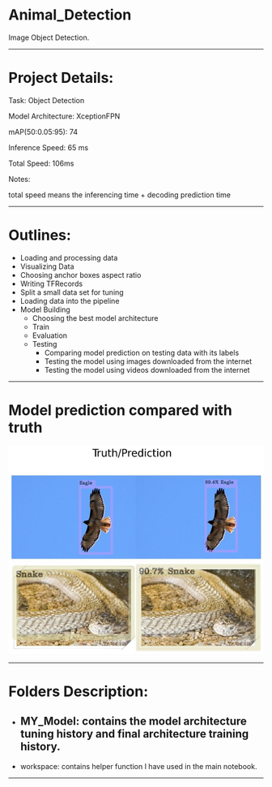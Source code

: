 # Animal_Detection

Image Object Detection.

---

# Project Details:

Task:			Object Detection

Model Architecture:  XceptionFPN

mAP(50:0.05:95):		74

Inference Speed:	65 ms

Total Speed:	106ms

Notes:

total speed means the inferencing time + decoding prediction time

---

# Outlines:

- Loading and processing data
- Visualizing Data
- Choosing anchor boxes aspect ratio
- Writing TFRecords
- Split a small data set for tuning
- Loading data into the pipeline
- Model Building
  - Choosing the best model architecture
  - Train
  - Evaluation
  - Testing
    - Comparing model prediction on testing data with its labels
    - Testing the model using images downloaded from the internet
    - Testing the model using videos downloaded from the internet

---

# Model prediction compared with truth

![](My_Model/prediction/3.jpg)

---

# Folders Description:

- MY_Model: contains the model architecture tuning history and final architecture training history.
  -------------------------------------------------------------------------------------------------
- workspace: contains helper function I have used in the main notebook.

---
